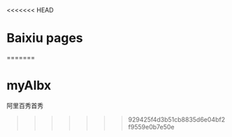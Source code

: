 <<<<<<< HEAD
# Baixiu pages
=======
# myAlbx
阿里百秀首秀
>>>>>>> 929425f4d3b51cb8835d6e04bf2f9559e0b7e50e
